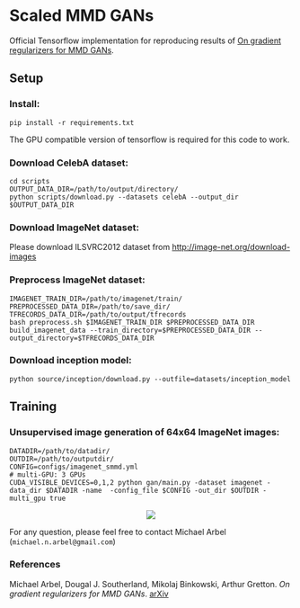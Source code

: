 [//]: <links>
[smmd]: https://arxiv.org/abs/

# Scaled MMD GANs


Official Tensorflow implementation for reproducing results of [On gradient regularizers for MMD GANs][smmd].


## Setup
### Install:

`pip install -r requirements.txt`

The GPU compatible version of tensorflow is required for this code to work.


### Download CelebA dataset:

```
cd scripts
OUTPUT_DATA_DIR=/path/to/output/directory/
python scripts/download.py --datasets celebA --output_dir $OUTPUT_DATA_DIR
```

### Download ImageNet dataset:
Please download ILSVRC2012 dataset from http://image-net.org/download-images

### Preprocess ImageNet dataset:
```
IMAGENET_TRAIN_DIR=/path/to/imagenet/train/ 
PREPROCESSED_DATA_DIR=/path/to/save_dir/
TFRECORDS_DATA_DIR=/path/to/output/tfrecords 
bash preprocess.sh $IMAGENET_TRAIN_DIR $PREPROCESSED_DATA_DIR
build_imagenet_data --train_directory=$PREPROCESSED_DATA_DIR --output_directory=$TFRECORDS_DATA_DIR
```

### Download inception model: 

`python source/inception/download.py --outfile=datasets/inception_model`


## Training


### Unsupervised image generation of 64x64 ImageNet images:
```
DATADIR=/path/to/datadir/
OUTDIR=/path/to/outputdir/
CONFIG=configs/imagenet_smmd.yml
# multi-GPU: 3 GPUs
CUDA_VISIBLE_DEVICES=0,1,2 python gan/main.py -dataset imagenet -data_dir $DATADIR -name  -config_file $CONFIG -out_dir $OUTDIR -multi_gpu true
```


<p align="center">
	<img src="https://github.com/MichaelArbel/Scaled-MMD-GAN/blob/master/samples/imagenet.jpg">
</p>


For any question, please feel free to contact Michael Arbel (`michael.n.arbel@gmail.com`)

### References
Michael Arbel, Dougal J. Southerland, Mikolaj Binkowski, Arthur Gretton. *On gradient regularizers for MMD GANs*. [arXiv][smmd]


